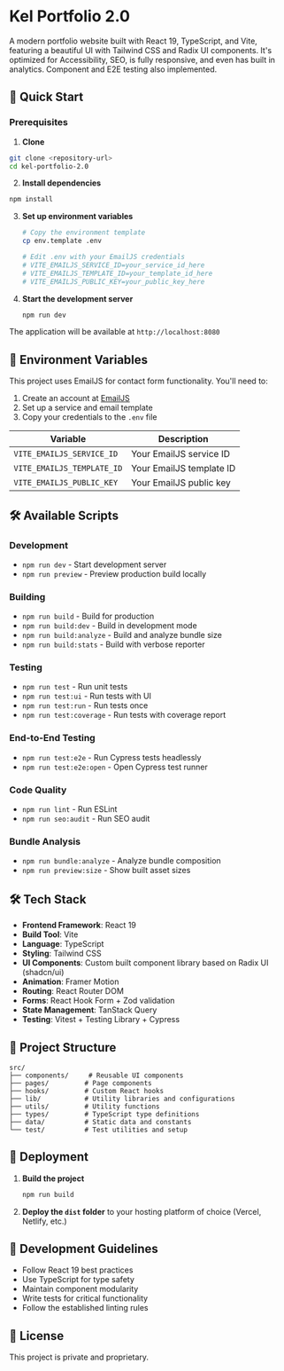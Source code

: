 # Kel Portfolio 2.0

A modern portfolio website built with React 19, TypeScript, and Vite, featuring a beautiful UI with Tailwind CSS and Radix UI components.
It's optimized for Accessibility, SEO, is fully responsive, and even has built in analytics. Component and E2E testing also implemented.

## 🚀 Quick Start

### Prerequisites

1. **Clone**

```bash
git clone <repository-url>
cd kel-portfolio-2.0
````

2. **Install dependencies**

```bash
npm install
````

3. **Set up environment variables**

   ```bash
   # Copy the environment template
   cp env.template .env

   # Edit .env with your EmailJS credentials
   # VITE_EMAILJS_SERVICE_ID=your_service_id_here
   # VITE_EMAILJS_TEMPLATE_ID=your_template_id_here
   # VITE_EMAILJS_PUBLIC_KEY=your_public_key_here
   ```

4. **Start the development server**
   ```bash
   npm run dev
   ```

The application will be available at `http://localhost:8080`

## 📝 Environment Variables

This project uses EmailJS for contact form functionality. You'll need to:

1. Create an account at [EmailJS](https://emailjs.com/)
2. Set up a service and email template
3. Copy your credentials to the `.env` file

| Variable                   | Description              |
| -------------------------- | ------------------------ |
| `VITE_EMAILJS_SERVICE_ID`  | Your EmailJS service ID  |
| `VITE_EMAILJS_TEMPLATE_ID` | Your EmailJS template ID |
| `VITE_EMAILJS_PUBLIC_KEY`  | Your EmailJS public key  |

## 🛠️ Available Scripts

### Development

- `npm run dev` - Start development server
- `npm run preview` - Preview production build locally

### Building

- `npm run build` - Build for production
- `npm run build:dev` - Build in development mode
- `npm run build:analyze` - Build and analyze bundle size
- `npm run build:stats` - Build with verbose reporter

### Testing

- `npm run test` - Run unit tests
- `npm run test:ui` - Run tests with UI
- `npm run test:run` - Run tests once
- `npm run test:coverage` - Run tests with coverage report

### End-to-End Testing

- `npm run test:e2e` - Run Cypress tests headlessly
- `npm run test:e2e:open` - Open Cypress test runner

### Code Quality

- `npm run lint` - Run ESLint
- `npm run seo:audit` - Run SEO audit

### Bundle Analysis

- `npm run bundle:analyze` - Analyze bundle composition
- `npm run preview:size` - Show built asset sizes

## 🛠️ Tech Stack

- **Frontend Framework**: React 19
- **Build Tool**: Vite
- **Language**: TypeScript
- **Styling**: Tailwind CSS
- **UI Components**: Custom built component library based on Radix UI (shadcn/ui)
- **Animation**: Framer Motion
- **Routing**: React Router DOM
- **Forms**: React Hook Form + Zod validation
- **State Management**: TanStack Query
- **Testing**: Vitest + Testing Library + Cypress

## 📁 Project Structure

```
src/
├── components/     # Reusable UI components
├── pages/         # Page components
├── hooks/         # Custom React hooks
├── lib/           # Utility libraries and configurations
├── utils/         # Utility functions
├── types/         # TypeScript type definitions
├── data/          # Static data and constants
└── test/          # Test utilities and setup
```

## 🚀 Deployment

1. **Build the project**

   ```bash
   npm run build
   ```

2. **Deploy the `dist` folder** to your hosting platform of choice (Vercel, Netlify, etc.)

## 🤝 Development Guidelines

- Follow React 19 best practices
- Use TypeScript for type safety
- Maintain component modularity
- Write tests for critical functionality
- Follow the established linting rules

## 📄 License

This project is private and proprietary.
